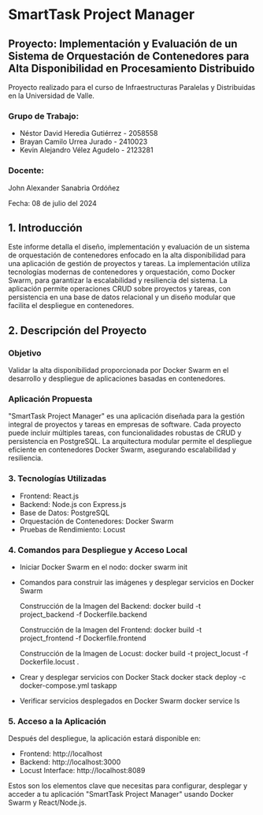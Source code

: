 # SmartTask Project Manager

## Proyecto: Implementación y Evaluación de un Sistema de Orquestación de Contenedores para Alta Disponibilidad en Procesamiento Distribuido

Proyecto realizado para el curso de Infraestructuras Paralelas y Distribuidas en la Universidad de Valle.

### Grupo de Trabajo:
- Néstor David Heredia Gutiérrez - 2058558
- Brayan Camilo Urrea Jurado - 2410023
- Kevin Alejandro Vélez Agudelo - 2123281

### Docente:

John Alexander Sanabria Ordóñez

Fecha: 08 de julio del 2024

## 1. Introducción
Este informe detalla el diseño, implementación y evaluación de un sistema de orquestación de contenedores enfocado en la alta disponibilidad para una aplicación de gestión de proyectos y tareas. La implementación utiliza tecnologías modernas de contenedores y orquestación, como Docker Swarm, para garantizar la escalabilidad y resiliencia del sistema. La aplicación permite operaciones CRUD sobre proyectos y tareas, con persistencia en una base de datos relacional y un diseño modular que facilita el despliegue en contenedores.

## 2. Descripción del Proyecto
### Objetivo
Validar la alta disponibilidad proporcionada por Docker Swarm en el desarrollo y despliegue de aplicaciones basadas en contenedores.

### Aplicación Propuesta
"SmartTask Project Manager" es una aplicación diseñada para la gestión integral de proyectos y tareas en empresas de software. Cada proyecto puede incluir múltiples tareas, con funcionalidades robustas de CRUD y persistencia en PostgreSQL. La arquitectura modular permite el despliegue eficiente en contenedores Docker Swarm, asegurando escalabilidad y resiliencia.


### 3. Tecnologías Utilizadas

- Frontend: React.js
- Backend: Node.js con Express.js
- Base de Datos: PostgreSQL
- Orquestación de Contenedores: Docker Swarm
- Pruebas de Rendimiento: Locust

### 4. Comandos para Despliegue y Acceso Local

- Iniciar Docker Swarm en el nodo:
  docker swarm init

- Comandos para construir las imágenes y desplegar servicios en Docker Swarm

  Construcción de la Imagen del Backend:
  docker build -t project_backend -f Dockerfile.backend

  Construcción de la Imagen del Frontend:
  docker build -t project_frontend -f Dockerfile.frontend

  Construcción de la Imagen de Locust:
  docker build -t project_locust -f Dockerfile.locust .
  
- Crear y desplegar servicios con Docker Stack
  docker stack deploy -c docker-compose.yml taskapp

- Verificar servicios desplegados en Docker Swarm
  docker service ls

### 5. Acceso a la Aplicación

Después del despliegue, la aplicación estará disponible en:

- Frontend: http://localhost
- Backend: http://localhost:3000
- Locust Interface: http://localhost:8089

Estos son los elementos clave que necesitas para configurar, desplegar y acceder a tu aplicación "SmartTask Project Manager" usando Docker Swarm y React/Node.js.
